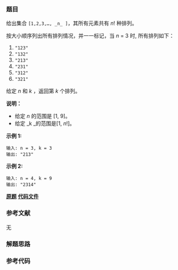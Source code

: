 ### 题目
给出集合 `[1,2,3,…, _n_ ]`，其所有元素共有  _n_! 种排列。

按大小顺序列出所有排列情况，并一一标记，当  _n_ = 3 时, 所有排列如下：

  1. `"123"`
  2. `"132"`
  3. `"213"`
  4. `"231"`
  5. `"312"`
  6. `"321"`

给定  _n_ 和  _k_ ，返回第  _k_  个排列。

**说明：**

  * 给定 _n_  的范围是 [1, 9]。
  * 给定 _k  _的范围是[1,   _n_!]。

**示例  1:**

    
    
    输入: n = 3, k = 3
    输出: "213"
    

**示例  2:**

    
    
    输入: n = 4, k = 9
    输出: "2314"
    

 **[原题](https://leetcode-cn.com/problems/permutation-sequence/)**    **[代码文件]()**


### 参考文献
无

### 解题思路




### 参考代码

```go


```




